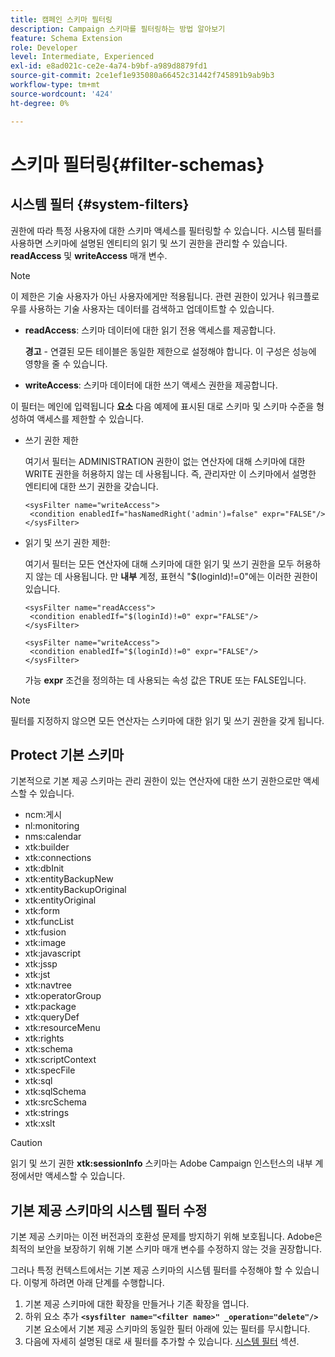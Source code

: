 ```yaml
---
title: 캠페인 스키마 필터링
description: Campaign 스키마를 필터링하는 방법 알아보기
feature: Schema Extension
role: Developer
level: Intermediate, Experienced
exl-id: e8ad021c-ce2e-4a74-b9bf-a989d8879fd1
source-git-commit: 2ce1ef1e935080a66452c31442f745891b9ab9b3
workflow-type: tm+mt
source-wordcount: '424'
ht-degree: 0%

---
```


# 스키마 필터링{#filter-schemas}

## 시스템 필터 {#system-filters}

권한에 따라 특정 사용자에 대한 스키마 액세스를 필터링할 수 있습니다. 시스템 필터를 사용하면 스키마에 설명된 엔티티의 읽기 및 쓰기 권한을 관리할 수 있습니다. **readAccess** 및 **writeAccess** 매개 변수.

>[!NOTE]
>
>이 제한은 기술 사용자가 아닌 사용자에게만 적용됩니다. 관련 권한이 있거나 워크플로우를 사용하는 기술 사용자는 데이터를 검색하고 업데이트할 수 있습니다.

* **readAccess**: 스키마 데이터에 대한 읽기 전용 액세스를 제공합니다.

  **경고** - 연결된 모든 테이블은 동일한 제한으로 설정해야 합니다. 이 구성은 성능에 영향을 줄 수 있습니다.

* **writeAccess**: 스키마 데이터에 대한 쓰기 액세스 권한을 제공합니다.

이 필터는 메인에 입력됩니다 **요소** 다음 예제에 표시된 대로 스키마 및 스키마 수준을 형성하여 액세스를 제한할 수 있습니다.

* 쓰기 권한 제한

  여기서 필터는 ADMINISTRATION 권한이 없는 연산자에 대해 스키마에 대한 WRITE 권한을 허용하지 않는 데 사용됩니다. 즉, 관리자만 이 스키마에서 설명한 엔티티에 대한 쓰기 권한을 갖습니다.

  ```
  <sysFilter name="writeAccess">      
   <condition enabledIf="hasNamedRight('admin')=false" expr="FALSE"/>    
  </sysFilter>
  ```

* 읽기 및 쓰기 권한 제한:

  여기서 필터는 모든 연산자에 대해 스키마에 대한 읽기 및 쓰기 권한을 모두 허용하지 않는 데 사용됩니다. 만 **내부** 계정, 표현식 &quot;$(loginId)!=0&quot;에는 이러한 권한이 있습니다.

  ```
  <sysFilter name="readAccess"> 
   <condition enabledIf="$(loginId)!=0" expr="FALSE"/>
  </sysFilter>
  
  <sysFilter name="writeAccess">  
   <condition enabledIf="$(loginId)!=0" expr="FALSE"/>
  </sysFilter>
  ```

  가능 **expr** 조건을 정의하는 데 사용되는 속성 값은 TRUE 또는 FALSE입니다.

>[!NOTE]
>
>필터를 지정하지 않으면 모든 연산자는 스키마에 대한 읽기 및 쓰기 권한을 갖게 됩니다.

## Protect 기본 스키마

기본적으로 기본 제공 스키마는 관리 권한이 있는 연산자에 대한 쓰기 권한으로만 액세스할 수 있습니다.

* ncm:게시
* nl:monitoring
* nms:calendar
* xtk:builder
* xtk:connections
* xtk:dbInit
* xtk:entityBackupNew
* xtk:entityBackupOriginal
* xtk:entityOriginal
* xtk:form
* xtk:funcList
* xtk:fusion
* xtk:image
* xtk:javascript
* xtk:jssp
* xtk:jst
* xtk:navtree
* xtk:operatorGroup
* xtk:package
* xtk:queryDef
* xtk:resourceMenu
* xtk:rights
* xtk:schema
* xtk:scriptContext
* xtk:specFile
* xtk:sql
* xtk:sqlSchema
* xtk:srcSchema
* xtk:strings
* xtk:xslt

>[!CAUTION]
>
>읽기 및 쓰기 권한 **xtk:sessionInfo** 스키마는 Adobe Campaign 인스턴스의 내부 계정에서만 액세스할 수 있습니다.

## 기본 제공 스키마의 시스템 필터 수정

기본 제공 스키마는 이전 버전과의 호환성 문제를 방지하기 위해 보호됩니다. Adobe은 최적의 보안을 보장하기 위해 기본 스키마 매개 변수를 수정하지 않는 것을 권장합니다.

그러나 특정 컨텍스트에서는 기본 제공 스키마의 시스템 필터를 수정해야 할 수 있습니다. 이렇게 하려면 아래 단계를 수행합니다.

1. 기본 제공 스키마에 대한 확장을 만들거나 기존 확장을 엽니다.
1. 하위 요소 추가 **`<sysfilter name="<filter name>" _operation="delete"/>`** 기본 요소에서 기본 제공 스키마의 동일한 필터 아래에 있는 필터를 무시합니다.
1. 다음에 자세히 설명된 대로 새 필터를 추가할 수 있습니다. [시스템 필터](#system-filters) 섹션.
